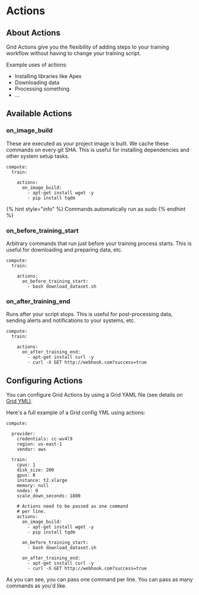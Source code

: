 # Actions

## About Actions

Grid Actions give you the flexibility of adding steps to your training workflow without having to change your training script.

Example uses of actions:

* Installing libraries like Apex
* Downloading data
* Processing something
* ...

## Available Actions

### on\_image\_build

These are executed as your project image is built. We cache these commands on every git SHA. This is useful for installing dependencies and other system setup tasks.

```text
compute:
  train:

    actions:
      on_image_build:
        - apt-get install wget -y
        - pip install tqdm
```

{% hint style="info" %}
Commands automatically run as sudo
{% endhint %}

### on\_before\_training\_start

Arbitrary commands that run just before your training process starts. This is useful for downloading and preparing data, etc.

```text
compute:
  train:

    actions:
      on_before_training_start:
        - bash download_dataset.sh
```

### on\_after\_training\_end

Runs after your script stops. This is useful for post-processing data, sending alerts and notifications to your systems, etc.

```text
compute:
  train:

    actions:
      on_after_training_end:
        - apt-get install curl -y
        - curl -X GET http://webhook.com?success=true
```

## Configuring Actions

You can configure Grid Actions by using a Grid YAML file \(see details on [Grid YML\)](yaml-configs/).

Here's a full example of a Grid config YML using actions:

```text
compute:

  provider:
    credentials: cc-wv4l9
    region: us-east-1
    vendor: aws

  train:
    cpus: 1
    disk_size: 200
    gpus: 0
    instance: t2.xlarge
    memory: null
    nodes: 0
    scale_down_seconds: 1800

    # Actions need to be passed as one command
    # per line.
    actions:
      on_image_build:
        - apt-get install wget -y
        - pip install tqdm

      on_before_training_start:
        - bash download_dataset.sh

      on_after_training_end:
        - apt-get install curl -y
        - curl -X GET http://webhook.com?success=true
```

As you can see, you can pass one command per line. You can pass as many commands as you'd like.

